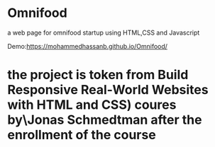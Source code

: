 # Omnifood
a web page for omnifood startup using HTML,CSS and Javascript 

Demo:https://mohammedhassanb.github.io/Omnifood/
# the project is token from Build Responsive Real-World Websites with HTML and CSS) coures by\Jonas Schmedtman after the enrollment of the course
